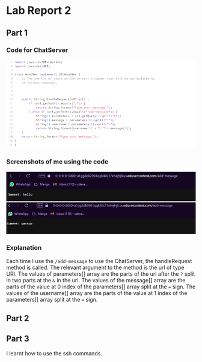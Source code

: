 # Lab Report 2

## Part 1

### Code for ChatServer
![Image](3.png)

### Screenshots of me using the code
![Image](1.png)
![Image](2.png)

### Explanation
Each time I use the `/add-message` to use the ChatServer, the handleRequest method is called. The relevant argument to the method is the url of type URI.
The values of parameters[] array are the parts of the url after the `?` split in two parts at the `&` in the url.
The values of the message[] array are the parts of the value at 0 index of the parameters[] array split at the `=` sign.
The values of the username[] array are the parts of the value at 1 index of the parameters[] array split at the `=` sign.

## Part 2

## Part 3
I learnt how to use the ssh commands.
